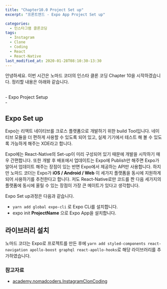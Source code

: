 ```yaml
---
title: "Chapter10.0 Project Set up"
excerpt: "프론트엔드 - Expo App Project Set up"

categories:
  - 인스타그램 클론코딩
tags:
  - Instagram
  - Clone
  - Coding
  - React
  - React-Native
last_modified_at: 2020-01-28T08:10:30-13:30
---
```


안녕하세요. 이번 시간은 노마드 코더의 인스타 클론 코딩 Chapter 10을 시작하겠습니다. 정리할 내용은 아래와 같습니다.

   <br>
- Expo Project Setup <br>
-   <br>

## Expo Set up

Expo는 리액트 네이티브를 크로스 플랫폼으로 개발하기 위한 build Tool입니다. 네이티브 모듈을 더 편하게 사용할 수 있도록 되어 있고, 실제 기기에서 테스트 해 볼 수 있도록 가능하게 해주는 XDE라고 합니다.   

Expo에는 React-Native의 Set-up이 미리 구성되어 있기 때문에 개발을 시작하기 매우 간편합니다. 또한 개발 후 배포에서 업데이트는 Expo에  Publish만 해주면 Expo가 알아서 업데이트 해주는 장점이 있는 반면 Expo에서 제공하는 API만 사용합니다. 하지만 노마드 코더는 Expo가 **iOS / Android / Web** 이 세가지 플랫폼을 동시에 지원하게 되어 사용하기를 추천한다고 합니다. 저도 React-Native로만 코드를 짠 다음 세가지의 플랫폼에 동시에 올릴 수 있는 장점이 가장 큰 메이트가 있다고 생각합니다.   

Expo Set up과정은 다음과 같습니다.
- `yarn add global expo-cli` 로 Expo CLi를 설치합니다.
- expo init **ProjectName** 으로 Expo App을 설치합니다.
   

## 라이브러리 설치

노마드 코더는 Expo로 프로젝트를 만든 후에 `yarn add styled-components react-navigation apollo-boost graphql react-apollo-hooks`로 해당 라이브러리를 추가하였습니다.



### 참고자료

- [academy.nomadcoders.InstagramClonCoding](https://academy.nomadcoders.co/courses/enrolled/503371)
